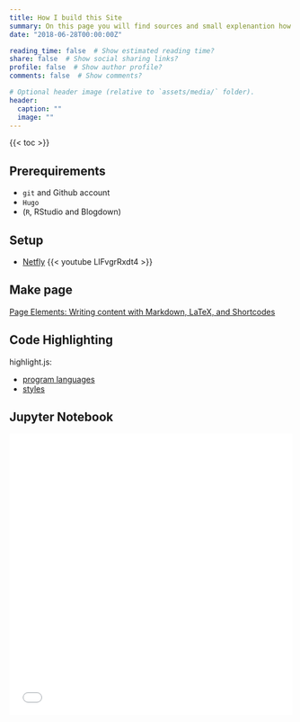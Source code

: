 ```yaml
---
title: How I build this Site
summary: On this page you will find sources and small explenantion how I made this site.
date: "2018-06-28T00:00:00Z"

reading_time: false  # Show estimated reading time?
share: false  # Show social sharing links?
profile: false  # Show author profile?
comments: false  # Show comments?

# Optional header image (relative to `assets/media/` folder).
header:
  caption: ""
  image: ""
---
```


{{< toc >}}

## Prerequirements

* `git` and Github account
* `Hugo`
* (`R`, RStudio and Blogdown)

## Setup

* [Netfly](https://www.netlify.com/)
{{< youtube LIFvgrRxdt4 >}}

## Make page

[Page Elements: Writing content with Markdown, LaTeX, and Shortcodes](https://wowchemy.com/docs/content/writing-markdown-latex/)

## Code Highlighting

highlight.js:

* [program languages](https://cdnjs.com/libraries/highlight.js)
* [styles](https://highlightjs.org/static/demo/)

## Jupyter Notebook

 <iframe
       src="./Untitled.html"
       width="100%"
       height="500px"
       style="border:none;">
 </iframe>